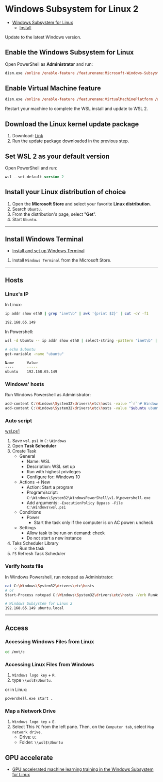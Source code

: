 # Windows Subsystem for Linux 2

- [Windows Subsystem for Linux](https://docs.microsoft.com/en-us/windows/wsl/)
  - [Install](https://docs.microsoft.com/en-us/windows/wsl/install-win10#manual-installation-steps)

Update to the latest Windows version.

## Enable the Windows Subsystem for Linux

Open PowerShell as **Administrator** and run:

```ps
dism.exe /online /enable-feature /featurename:Microsoft-Windows-Subsystem-Linux /all /norestart
```

## Enable Virtual Machine feature

```ps
dism.exe /online /enable-feature /featurename:VirtualMachinePlatform /all /norestart
```

Restart your machine to complete the WSL install and update to WSL 2.

## Download the Linux kernel update package

1. Download: [Link](https://docs.microsoft.com/en-us/windows/wsl/install-win10#step-4---download-the-linux-kernel-update-package)
2. Run the update package downloaded in the previous step.

## Set WSL 2 as your default version

Open PowerShell and run:

```ps
wsl --set-default-version 2
```

## Install your Linux distribution of choice

1. Open the **Microsoft Store** and select your favorite **Linux distribution**.
2. Search `Ubuntu`.
3. From the distribution's page, select "**Get**".
4. Start `Ubuntu`.

---

## Install Windows Terminal

- [Install and set up Windows Terminal](https://docs.microsoft.com/en-us/windows/terminal/get-started)

1. Install `Windows Terminal` from the Microsoft Store.

---

## Hosts

### Linux's IP

In Linux:

```bash
ip addr show eth0 | grep "inet\b" | awk '{print $2}' | cut -d/ -f1

192.168.65.149
```

In Powershell:

```bash
wsl -d Ubuntu -- ip addr show eth0 | select-string -pattern "inet\b" | out-string | %{$_.trim()} | %{($_ -split ' ')[1]} | %{($_ -split '/')[0]} | set-variable -name "ubuntu"
```

```bash
# echo $ubuntu
get-variable -name "ubuntu"

Name      Value
----      -----
ubuntu    192.168.65.149
```

### Windows' hosts

Run Windows Powershell as Administrator:

```bash
add-content C:\Windows\System32\drivers\etc\hosts -value "`r`n# Windows Subsystem for Linux 2"
add-content C:\Windows\System32\drivers\etc\hosts -value "$ubuntu ubuntu.local"
```

### Auto script

[wsl.ps1](ps1/wsl.ps1)

1. Save `wsl.ps1` in `C:\Windows`
1. Open **Task Scheduler**
1. Create Task
   - General
      - Name: WSL
      - Description: WSL set up
      - Run with highest privileges
      - Configure for: Windows 10
   - Actions → New
     - Action: Start a program
     - Program/script: `C:\Windows\System32\WindowsPowerShell\v1.0\powershell.exe`
     - Add arguments: `-ExecutionPolicy Bypass -File C:\Windows\wsl.ps1`
   - Conditions
     - Power
       - Start the task only if the computer is on AC power: uncheck
   - Settings
     - Allow task to be run on demand: check
     - Do not start a new instance
2. Taks Scheduler Library
   - Run the task
3. `F5` Refresh Task Scheduler

### Verify hosts file

In Windows Powershell, run notepad as Administrator:

```bash
cat C:\Windows\System32\drivers\etc\hosts
# or
Start-Process notepad C:\Windows\System32\drivers\etc\hosts -Verb RunAs
```

```bash
# Windows Subsystem for Linux 2
192.168.65.149 ubuntu.local
```

---

## Access

### Accessing Windows Files from Linux

```bash
cd /mnt/c
```

### Accessing Linux Files from Windows

1. `Windows logo key` + `R`.
2. type `\\wsl$\Ubuntu`.

or in Linux:

```bash
powershell.exe start .
```

### Map a Network Drive

1. `Windows logo key`  + `E`.
2. Select This `PC` from the left pane. Then, on the `Computer tab`, select `Map network drive`.
   - Drive: `U:`
   - Folder: `\\wsl$\Ubuntu`

## GPU accelerate

- [GPU accelerated machine learning training in the Windows Subsystem for Linux](https://docs.microsoft.com/en-us/windows/wsl/tutorials/gpu-compute)

